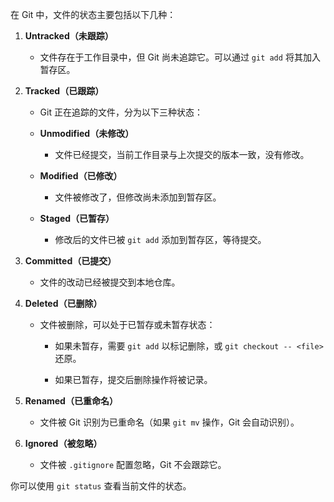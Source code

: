 在 Git 中，文件的状态主要包括以下几种：

1. **Untracked（未跟踪）**
    
    - 文件存在于工作目录中，但 Git 尚未追踪它。可以通过 `git add` 将其加入暂存区。
        
2. **Tracked（已跟踪）**
    
    - Git 正在追踪的文件，分为以下三种状态：
        
    - **Unmodified（未修改）**
        
        - 文件已经提交，当前工作目录与上次提交的版本一致，没有修改。
            
    - **Modified（已修改）**
        
        - 文件被修改了，但修改尚未添加到暂存区。
            
    - **Staged（已暂存）**
        
        - 修改后的文件已被 `git add` 添加到暂存区，等待提交。
            
3. **Committed（已提交）**
    
    - 文件的改动已经被提交到本地仓库。
        
4. **Deleted（已删除）**
    
    - 文件被删除，可以处于已暂存或未暂存状态：
        
        - 如果未暂存，需要 `git add` 以标记删除，或 `git checkout -- <file>` 还原。
            
        - 如果已暂存，提交后删除操作将被记录。
            
5. **Renamed（已重命名）**
    
    - 文件被 Git 识别为已重命名（如果 `git mv` 操作，Git 会自动识别）。
        
6. **Ignored（被忽略）**
    
    - 文件被 `.gitignore` 配置忽略，Git 不会跟踪它。
        

你可以使用 `git status` 查看当前文件的状态。